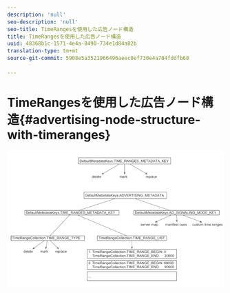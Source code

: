 ```yaml
---
description: 'null'
seo-description: 'null'
seo-title: TimeRangesを使用した広告ノード構造
title: TimeRangesを使用した広告ノード構造
uuid: 48368b1c-1571-4e4a-8490-734e1d84a82b
translation-type: tm+mt
source-git-commit: 5908e5a3521966496aeec0ef730e4a704fddfb68

---
```



# TimeRangesを使用した広告ノード構造{#advertising-node-structure-with-timeranges}

<!--<a id="fig_CD71214FBF8945729FC34CD2F0047EF8"></a>-->

![](assets/psdk_ad-node-structure_web.png)

